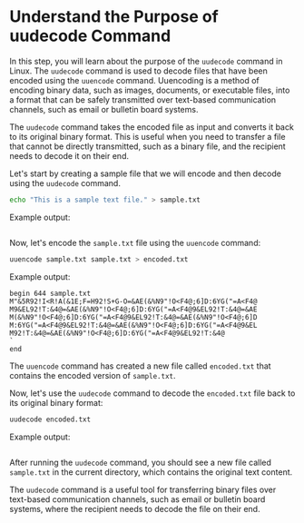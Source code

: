 # Understand the Purpose of uudecode Command

In this step, you will learn about the purpose of the `uudecode` command in Linux. The `uudecode` command is used to decode files that have been encoded using the `uuencode` command. Uuencoding is a method of encoding binary data, such as images, documents, or executable files, into a format that can be safely transmitted over text-based communication channels, such as email or bulletin board systems.

The `uudecode` command takes the encoded file as input and converts it back to its original binary format. This is useful when you need to transfer a file that cannot be directly transmitted, such as a binary file, and the recipient needs to decode it on their end.

Let's start by creating a sample file that we will encode and then decode using the `uudecode` command.

```bash
echo "This is a sample text file." > sample.txt
```

Example output:

```

```

Now, let's encode the `sample.txt` file using the `uuencode` command:

```bash
uuencode sample.txt sample.txt > encoded.txt
```

Example output:

```
begin 644 sample.txt
M"&5R92!I<R!A(&1E;F=H92!S+G-O=&AE(&%N9"!O<F4@;6]D:6YG("=A<F4@
M9&EL92!T:&4@=&AE(&%N9"!O<F4@;6]D:6YG("=A<F4@9&EL92!T:&4@=&AE
M(&%N9"!O<F4@;6]D:6YG("=A<F4@9&EL92!T:&4@=&AE(&%N9"!O<F4@;6]D
M:6YG("=A<F4@9&EL92!T:&4@=&AE(&%N9"!O<F4@;6]D:6YG("=A<F4@9&EL
M92!T:&4@=&AE(&%N9"!O<F4@;6]D:6YG("=A<F4@9&EL92!T:&4@
`
end
```

The `uuencode` command has created a new file called `encoded.txt` that contains the encoded version of `sample.txt`.

Now, let's use the `uudecode` command to decode the `encoded.txt` file back to its original binary format:

```bash
uudecode encoded.txt
```

Example output:

```

```

After running the `uudecode` command, you should see a new file called `sample.txt` in the current directory, which contains the original text content.

The `uudecode` command is a useful tool for transferring binary files over text-based communication channels, such as email or bulletin board systems, where the recipient needs to decode the file on their end.
